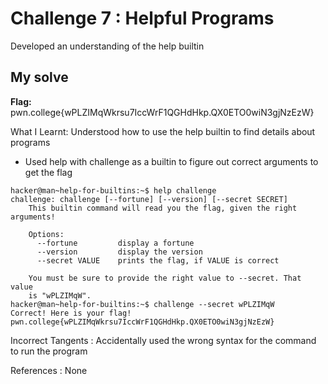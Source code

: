 # Challenge 7 : Helpful Programs

Developed an understanding of the help builtin

## My solve

**Flag:** pwn.college{wPLZIMqWkrsu7IccWrF1QGHdHkp.QX0ETO0wiN3gjNzEzW}

What I Learnt: Understood how to use the help builtin to find details about programs

- Used help with challenge as a builtin to figure out correct arguments to get the flag

```
hacker@man~help-for-builtins:~$ help challenge
challenge: challenge [--fortune] [--version] [--secret SECRET]
    This builtin command will read you the flag, given the right arguments!

    Options:
      --fortune         display a fortune
      --version         display the version
      --secret VALUE    prints the flag, if VALUE is correct

    You must be sure to provide the right value to --secret. That value
    is "wPLZIMqW".
hacker@man~help-for-builtins:~$ challenge --secret wPLZIMqW
Correct! Here is your flag!
pwn.college{wPLZIMqWkrsu7IccWrF1QGHdHkp.QX0ETO0wiN3gjNzEzW}
```

Incorrect Tangents :
Accidentally used the wrong syntax for the command to run the program

References :
None
